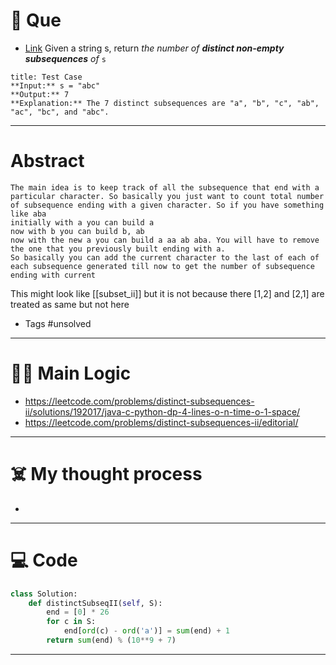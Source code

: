 # 🧩 Que
- [Link](https://leetcode.com/problems/distinct-subsequences-ii/)
Given a string s, return _the number of **distinct non-empty subsequences** of_ `s`
```ad-question
title: Test Case
**Input:** s = "abc"
**Output:** 7
**Explanation:** The 7 distinct subsequences are "a", "b", "c", "ab", "ac", "bc", and "abc".
```

---
# Abstract
```ad-abstract
The main idea is to keep track of all the subsequence that end with a particular character. So basically you just want to count total number of subsequence ending with a given character. So if you have something like aba
initially with a you can build a
now with b you can build b, ab
now with the new a you can build a aa ab aba. You will have to remove the one that you previously built ending with a. 
So basically you can add the current character to the last of each of each subsequence generated till now to get the number of subsequence ending with current
```
This might look like [[subset_ii]] but it is not because there [1,2] and [2,1] are treated as same but not here
- Tags #unsolved 
--- 
# 🕵️‍♂️ Main Logic
- https://leetcode.com/problems/distinct-subsequences-ii/solutions/192017/java-c-python-dp-4-lines-o-n-time-o-1-space/
- https://leetcode.com/problems/distinct-subsequences-ii/editorial/
---
# ☠️ My thought process
- 
---

# 💻 Code
```python
class Solution:
    def distinctSubseqII(self, S):
        end = [0] * 26
        for c in S:
            end[ord(c) - ord('a')] = sum(end) + 1
        return sum(end) % (10**9 + 7)
```
---
